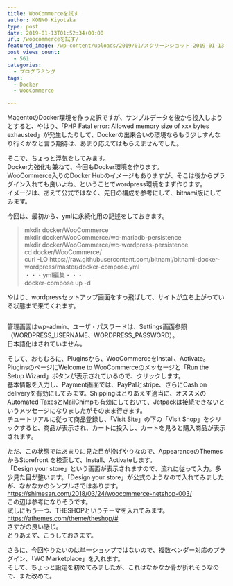 ```yaml
---
title: WooCommerceを試す
author: KONNO Kiyotaka
type: post
date: 2019-01-13T01:52:34+00:00
url: /woocommerceを試す/
featured_image: /wp-content/uploads/2019/01/スクリーンショット-2019-01-13-0.22.01.png
post_views_count:
  - 561
categories:
  - プログラミング
tags:
  - Docker
  - WooCommerce

---
```

MagentoのDocker環境を作った訳ですが、サンプルデータを後から投入しようとすると、やはり、「PHP Fatal error: Allowed memory size of xxx bytes exhausted」が発生したりして、Dockerの出来合いの環境ならもう少しすんなり行くかなと言う期待は、あまり応えてはもらえませんでした。

そこで、ちょっと浮気をしてみます。  
Docker力強化も兼ねて、今回もDocker環境を作ります。  
WooCommerce入りのDocker Hubのイメージもありますが、そこは後からプラグイン入れても良いよね、ということでwordpress環境をまず作ります。  
イメージは、あえて公式ではなく、先日の構成を参考にして、bitnami版にしてみます。

今回は、最初から、ymlに永続化用の記述をしておきます。

<blockquote class="wp-block-quote">
  <p>
    mkdir docker/WooCommerce<br />mkdir docker/WooCommerce/wc-mariadb-persistence<br />mkdir docker/WooCommerce/wc-wordpress-persistence<br />cd docker/WooCommerce/<br />curl -LO https://raw.githubusercontent.com/bitnami/bitnami-docker-wordpress/master/docker-compose.yml<br />・・・yml編集・・・<br />docker-compose up -d
  </p>
</blockquote>

  
やはり、wordpressセットアップ画面をすっ飛ばして、サイトが立ち上がっている状態まで来てくれます。<figure class="wp-block-image">

<img src="https://i0.wp.com/www.programmers-office.ml/wp-content/uploads/2019/01/スクリーンショット-2019-01-13-0.22.01.png?fit=1024%2C710&ssl=1" alt="" class="wp-image-2601" srcset="https://i1.wp.com/www.programmers-office.ml/wp-content/uploads/2019/01/スクリーンショット-2019-01-13-0.22.01.png?w=2286&ssl=1 2286w, https://i1.wp.com/www.programmers-office.ml/wp-content/uploads/2019/01/スクリーンショット-2019-01-13-0.22.01.png?resize=300%2C208&ssl=1 300w, https://i1.wp.com/www.programmers-office.ml/wp-content/uploads/2019/01/スクリーンショット-2019-01-13-0.22.01.png?resize=768%2C532&ssl=1 768w, https://i1.wp.com/www.programmers-office.ml/wp-content/uploads/2019/01/スクリーンショット-2019-01-13-0.22.01.png?resize=1024%2C710&ssl=1 1024w, https://i1.wp.com/www.programmers-office.ml/wp-content/uploads/2019/01/スクリーンショット-2019-01-13-0.22.01.png?w=2000&ssl=1 2000w" sizes="(max-width: 1000px) 100vw, 1000px" /> </figure> 

管理画面はwp-admin、ユーザ・パスワードは、Settings画面参照（WORDPRESS\_USERNAME、WORDPRESS\_PASSWORD）。  
日本語化はされていません。

そして、おもむろに、Pluginsから、WooCommerceをInstall、Activate。PluginsのページにWelcome to WooCommerceのメッセージと「Run the Setup Wizard」ボタンが表示されているので、クリックします。  
基本情報を入力し、Payment画面では、PayPalとstripe、さらにCash on deliveryを有効にしてみます。Shippingはとりあえず適当に、オススメのAutomated TaxesとMailChimpも有効にしておいて、Jetpackは接続できないというメッセージになりましたがそのまま行きます。  
チュートリアルに従って商品登録し、「Visit Site」の下の「Visit Shop」をクリックすると、商品が表示され、カートに投入し、カートを見ると購入商品が表示されます。

ただ、この状態ではあまりに見た目が投げやりなので、AppearanceのThemesからStorefront を検索して、Install、Activateします。  
「Design your store」という画面が表示されますので、流れに従って入力。多少見た目が整います。「Design your store」が公式のようなので入れてみましたが、なかなかのシンプルさではあります。  
<a rel="noreferrer noopener" target="_blank" href="https://shimesan.com/2018/03/24/woocommerce-netshop-003/">https://shimesan.com/2018/03/24/woocommerce-netshop-003/</a>  
この辺は参考になりそうです。  
試しにもう一つ、THESHOPというテーマを入れてみます。  
<a rel="noreferrer noopener" target="_blank" href="https://athemes.com/theme/theshop/#">https://athemes.com/theme/theshop/#</a>  
さすがの良い感じ。  
とりあえず、こうしておきます。

さらに、今回やりたいのは単一ショップではないので、複数ベンダー対応のプラグイン、「WC Marketplace」を入れます。  
そして、ちょっと設定を初めてみましたが、これはなかなか骨が折れそうなので、また改めて。